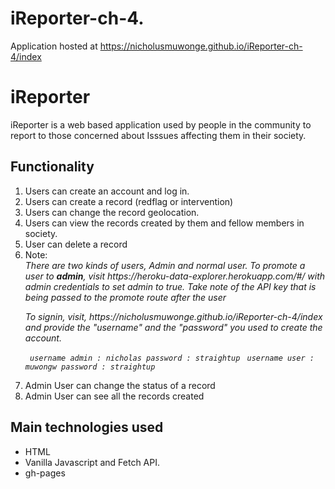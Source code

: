 # iReporter-ch-4.
Application hosted at https://nicholusmuwonge.github.io/iReporter-ch-4/index
<h1>iReporter</h1>
<p>iReporter is a web based application used by people in the community to report to those concerned about Isssues affecting them in their society. </p>
<h2>Functionality</h2>
<ol>
<li> Users can create an account and log in.</li>
<li> Users can create a record (redflag or intervention) </li>
<li> Users can change the record geolocation. </li>
<li> Users can view the records created by them and fellow members in society. </li>
<li> User can delete a record</li>

<li> Note: <em><br>
There are two kinds of users, Admin and normal user. To promote a user to <b>admin</b>, visit https://heroku-data-explorer.herokuapp.com/#/ with admin credentials to set admin to true.
<em>Take note of the API key that is being passed to the promote route after the user</em> </p>
<p>To signin, visit, https://nicholusmuwonge.github.io/iReporter-ch-4/index and provide the "username" and the "password" you used to create the account. 

``` username admin : nicholas password : straightup```
``` username user : muwongw password : straightup```

</em></li>
<li> Admin User can change the status of a record </li>
<li> Admin User can see all the records created </li>
</ol>

<h2>Main technologies used</h2>
<ul>
<li> HTML</li>
<li>Vanilla Javascript and Fetch API.</li>
<li>gh-pages</li>
</ul>